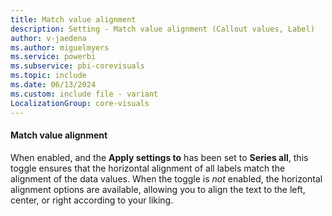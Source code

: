 ```yaml
---
title: Match value alignment
description: Setting - Match value alignment (Callout values, Label)
author: v-jaedena
ms.author: miguelmyers
ms.service: powerbi
ms.subservice: pbi-corevisuals
ms.topic: include
ms.date: 06/13/2024
ms.custom: include file - variant
LocalizationGroup: core-visuals
---
```

#### Match value alignment

When enabled, and the **Apply settings to** has been set to **Series all**, this toggle ensures that the horizontal alignment of all labels match the alignment of the data values. When the toggle is *not* enabled, the horizontal alignment options are available, allowing you to align the text to the left, center, or right according to your liking.
